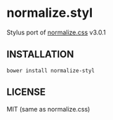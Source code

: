 # normalize.styl

Stylus port of [normalize.css](https://github.com/necolas/normalize.css) v3.0.1

## INSTALLATION

```
bower install normalize-styl
```

## LICENSE
MIT (same as normalize.css)

